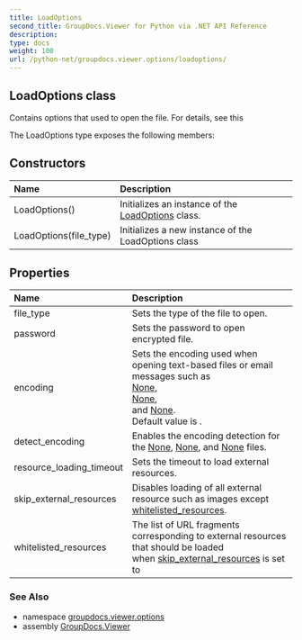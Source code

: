```yaml
---
title: LoadOptions
second_title: GroupDocs.Viewer for Python via .NET API Reference
description: 
type: docs
weight: 100
url: /python-net/groupdocs.viewer.options/loadoptions/
---
```


## LoadOptions class

Contains options that used to open the file. For details, see this

The LoadOptions type exposes the following members:
## Constructors
| Name | Description |
| :- | :- |
|LoadOptions()|Initializes an instance of the [LoadOptions](/python-net/groupdocs.viewer.options/loadoptions/) class.|
|LoadOptions(file_type)|Initializes a new instance of the LoadOptions class|
## Properties
| Name | Description |
| :- | :- |
|file_type|Sets the type of the file to open.|
|password|Sets the password to open encrypted file.|
|encoding|Sets the encoding used when opening text-based files or email messages such as<br/>            [None](/python-net/groupdocs.viewer/filetype/),<br/>            [None](/python-net/groupdocs.viewer/filetype/),<br/>            and [None](/python-net/groupdocs.viewer/filetype/).<br/>            Default value is .|
|detect_encoding|Enables the encoding detection for the [None](/python-net/groupdocs.viewer/filetype/), [None](/python-net/groupdocs.viewer/filetype/), and [None](/python-net/groupdocs.viewer/filetype/) files.|
|resource_loading_timeout|Sets the timeout to load external resources.|
|skip_external_resources|Disables loading of all external resource such as images except [whitelisted_resources](/python-net/groupdocs.viewer.options/loadoptions/).|
|whitelisted_resources|The list of URL fragments corresponding to external resources that should be loaded<br/>            when [skip_external_resources](/python-net/groupdocs.viewer.options/loadoptions/) is set to|

### See Also

* namespace [groupdocs.viewer.options](/python-net/groupdocs.viewer.options/)
* assembly [GroupDocs.Viewer](/viewer/python-net/)

